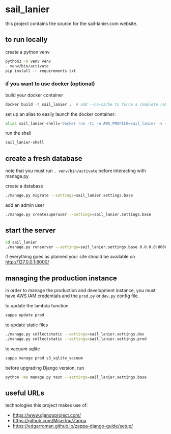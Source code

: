 # sail_lanier
this project contains the source for the sail-lanier.com website.


## to run locally
create a python venv
```bash
python3 -m venv venv
. venv/bin/activate
pip install -r requirements.txt
```


### if you want to use docker (optional)
build your docker container
```bash
docker build -t sail_lanier .  # add --no-cache to force a complete rebuild
```

set up an alias to easily launch the docker container:
```bash
alias sail_lanier-shell='docker run -ti -e AWS_PROFILE=sail_lanier -v ~/projects/sail_lanier/sail_lanier/:/var/task -v ~/.aws/:/root/.aws -p 127.0.0.1:8000:8000 --rm sail_lanier'
```

run the shell
```bash
sail_lanier-shell
```


## create a fresh database
note that you must run `. venv/bin/activate` before interacting with manage.py

create a database
```bash
./manage.py migrate --settings=sail_lanier.settings.base
```

add an admin user
```bash
./manage.py createsuperuser --settings=sail_lanier.settings.base
```


## start the server
```bash
cd sail_lanier
./manage.py runserver --settings=sail_lanier.settings.base 0.0.0.0:8000  # remove 0.0.0.0:8000 to only listen on localhost
```

if everything goes as planned your site should be available on http://127.0.0.1:8000/


## managing the production instance
in order to manage the production and development instance, you must have AWS IAM credentials and the `prod.py` or `dev.py` config file.

to update the lambda function
```bash
zappa update prod
```

to update static files
```bash
./manage.py collectstatic --settings=sail_lanier.settings.dev
./manage.py collectstatic --settings=sail_lanier.settings.prod
```

to vacuum sqlite
```bash
zappa manage prod s3_sqlite_vacuum
```

before upgrading Django version, run
```bash
python -Wa manage.py test --settings=sail_lanier.settings.base
```

## useful URLs
technologies this project makes use of:

* https://www.djangoproject.com/
* https://github.com/Miserlou/Zappa
* https://edgarroman.github.io/zappa-django-guide/setup/
